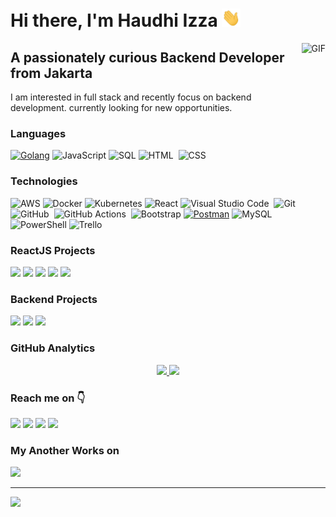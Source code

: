 # Hi there, I'm Haudhi Izza <img width="30px" src="https://github.com/SatYu26/SatYu26/raw/master/Assets/Hi.gif" />

<img align="right" alt="GIF" height="160px" src="https://octodex.github.com/images/daftpunktocat-guy.gif" />

## A passionately curious Backend Developer from Jakarta

I am interested in full stack and recently focus on backend development. currently looking for new opportunities.

### Languages

[![Golang](https://img.shields.io/badge/-Go-00ADD8?style=flat&logo=go&logoColor=black)]()
![JavaScript](https://img.shields.io/badge/-JavaScript-000?&logo=JavaScript)
![SQL](https://img.shields.io/badge/-SQL-000?&logo=MySQL)
![HTML](https://img.shields.io/badge/-HTML-05122A?style=flat&logo=HTML5)&nbsp;
![CSS](https://img.shields.io/badge/-CSS-05122A?style=flat&logo=CSS3&logoColor=1572B6)&nbsp;

### Technologies

![AWS](https://img.shields.io/badge/-AWS-000?&logo=Amazon-AWS&logoColor=F90)
![Docker](https://img.shields.io/badge/-Docker-000?&logo=Docker)
![Kubernetes](https://img.shields.io/badge/-Kubernetes-000?&logo=Kubernetes)
![React](https://img.shields.io/badge/-React-000?&logo=React)
![Visual Studio Code](https://img.shields.io/badge/-Visual%20Studio%20Code-05122A?style=flat&logo=visual-studio-code&logoColor=007ACC)&nbsp;
![Git](https://img.shields.io/badge/-Git-05122A?style=flat&logo=git)&nbsp;
![GitHub](https://img.shields.io/badge/-GitHub-05122A?style=flat&logo=github)&nbsp;
![GitHub Actions](https://img.shields.io/badge/-GitHub_Action-000?style=flat&logo=githubactions)&nbsp;
![Bootstrap](https://img.shields.io/badge/-Bootstrap-05122A?style=flat&logo=bootstrap&logoColor=563D7C)
[![Postman](https://img.shields.io/badge/Postman-FF6C37?style=flat&logo=Postman&logoColor=white)]()
![MySQL](https://img.shields.io/badge/MySQL-00000F?style=flat&logo=mysql&logoColor=white)
![PowerShell](https://img.shields.io/badge/Powershell-2CA5E0?style=flat&logo=powershell&logoColor=white)
![Trello](https://img.shields.io/badge/Trello-0052CC?style=flat&logo=trello&logoColor=white)

### ReactJS Projects

[![](https://img.shields.io/badge/-🧬%20Modern%20UI-000)](https://adoring-mirzakhani-85fb8a.netlify.app/)
[![](https://img.shields.io/badge/-🧬%20LawFirm%20Website-000)](https://hungry-noether-f87a26.netlify.app/)
[![](https://img.shields.io/badge/-🧬%20Company%20Profile-000)](https://tender-dubinsky-3633d8.netlify.app/)
[![](https://img.shields.io/badge/-🧬%20Cryptocurrency%20Tracker-000)](https://angry-jang-908f27.netlify.app/)
[![](https://img.shields.io/badge/-🧬%20Movie%20Searcher-000)](https://wizardly-payne-be5ac3.netlify.app/)

### Backend Projects

[![](https://img.shields.io/badge/-🧬%20ECommerce%20-000)](https://github.com/ALTA-BE7-Usamah/group-project-2)
[![](https://img.shields.io/badge/-🧬%20Event%20Planner-000)](https://github.com/ALTA-BE7-Husnul/Backend-Group4-Project3)
[![](https://img.shields.io/badge/-🧬%20Booking%20Sport%20Arena-000)](https://github.com/ALTA-Booking-Sport-Arena-App)

### GitHub Analytics

<p align="center">
<a href="https://github.com/AVS1508">
  <img height="180em" src="https://github-readme-stats-eight-theta.vercel.app/api?username=Haudhi&show_icons=true&theme=algolia&include_all_commits=true&count_private=true"/>
  <img height="180em" src="https://github-readme-stats-eight-theta.vercel.app/api/top-langs/?username=Haudhi&layout=compact&langs_count=8&theme=algolia"/>
</a>
</p>

### Reach me on 👇

[![](https://img.shields.io/badge/LinkedIn-0077B5?style=flat&logo=linkedin&logoColor=white)](https://www.linkedin.com/in/haudhiizza/)
![](https://img.shields.io/badge/haudhiiza@gmail.com-D14836?style=flat&logo=gmail&logoColor=white)
[![](https://img.shields.io/badge/Instagram-E4405F?style=flat&logo=instagram&logoColor=white)](https://www.instagram.com/odi.zz/)
[![](https://img.shields.io/badge/Twitter-1DA1F2?style=flat&logo=twitter&logoColor=white)](https://twitter.com/haudhi_)


### My Another Works on
[![](https://img.shields.io/badge/-Hackerrank-2EC866?style=flat&logo=HackerRank&logoColor=white)](https://www.hackerrank.com/haudhiizza)

---

<img src="https://imgur.com/rilHVxA.png"/>
